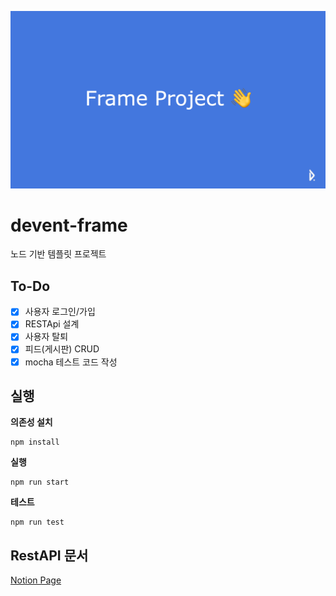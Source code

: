 ![head](./head.png)

# devent-frame
노드 기반 템플릿 프로젝트

## To-Do

* [x] 사용자 로그인/가입
* [x] RESTApi 설계
* [x] 사용자 탈퇴
* [x] 피드(게시판) CRUD
* [x] mocha 테스트 코드 작성

## 실행

**의존성 설치**

```
npm install
```
**실행**

```
npm run start
```
**테스트**

```
npm run test
```


## RestAPI 문서

[Notion Page](https://freezing-pluto-006.notion.site/Freme-Project-RESTAPI-325fdb5302934c59b564b249138fe722)